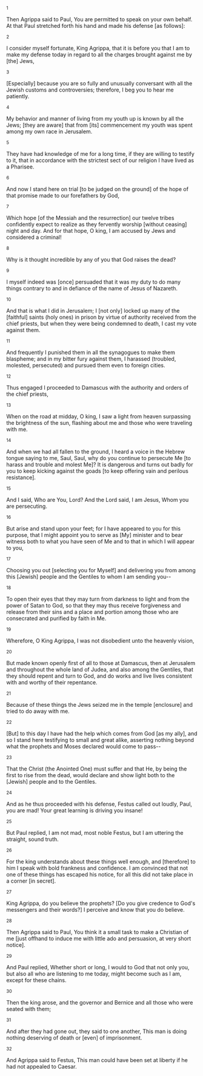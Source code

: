 <sup>1</sup> 

Then Agrippa said to Paul, You are permitted to speak on your own behalf. At that Paul stretched forth his hand and made his defense [as follows]: 

<sup>2</sup> 

I consider myself fortunate, King Agrippa, that it is before you that I am to make my defense today in regard to all the charges brought against me by [the] Jews, 

<sup>3</sup> 

[Especially] because you are so fully and unusually conversant with all the Jewish customs and controversies; therefore, I beg you to hear me patiently. 

<sup>4</sup> 

My behavior and manner of living from my youth up is known by all the Jews; [they are aware] that from [its] commencement my youth was spent among my own race in Jerusalem. 

<sup>5</sup> 

They have had knowledge of me for a long time, if they are willing to testify to it, that in accordance with the strictest sect of our religion I have lived as a Pharisee. 

<sup>6</sup> 

And now I stand here on trial [to be judged on the ground] of the hope of that promise made to our forefathers by God, 

<sup>7</sup> 

Which hope [of the Messiah and the resurrection] our twelve tribes confidently expect to realize as they fervently worship [without ceasing] night and day. And for that hope, O king, I am accused by Jews and considered a criminal! 

<sup>8</sup> 

Why is it thought incredible by any of you that God raises the dead? 

<sup>9</sup> 

I myself indeed was [once] persuaded that it was my duty to do many things contrary to and in defiance of the name of Jesus of Nazareth. 

<sup>10</sup> 

And that is what I did in Jerusalem; I [not only] locked up many of the [faithful] saints (holy ones) in prison by virtue of authority received from the chief priests, but when they were being condemned to death, I cast my vote against them. 

<sup>11</sup> 

And frequently I punished them in all the synagogues to make them blaspheme; and in my bitter fury against them, I harassed (troubled, molested, persecuted) and pursued them even to foreign cities. 

<sup>12</sup> 

Thus engaged I proceeded to Damascus with the authority and orders of the chief priests, 

<sup>13</sup> 

When on the road at midday, O king, I saw a light from heaven surpassing the brightness of the sun, flashing about me and those who were traveling with me. 

<sup>14</sup> 

And when we had all fallen to the ground, I heard a voice in the Hebrew tongue saying to me, Saul, Saul, why do you continue to persecute Me [to harass and trouble and molest Me]? It is dangerous and turns out badly for you to keep kicking against the goads [to keep offering vain and perilous resistance]. 

<sup>15</sup> 

And I said, Who are You, Lord? And the Lord said, I am Jesus, Whom you are persecuting. 

<sup>16</sup> 

But arise and stand upon your feet; for I have appeared to you for this purpose, that I might appoint you to serve as [My] minister and to bear witness both to what you have seen of Me and to that in which I will appear to you, 

<sup>17</sup> 

Choosing you out [selecting you for Myself] and delivering you from among this [Jewish] people and the Gentiles to whom I am sending you-- 

<sup>18</sup> 

To open their eyes that they may turn from darkness to light and from the power of Satan to God, so that they may thus receive forgiveness and release from their sins and a place and portion among those who are consecrated and purified by faith in Me. 

<sup>19</sup> 

Wherefore, O King Agrippa, I was not disobedient unto the heavenly vision, 

<sup>20</sup> 

But made known openly first of all to those at Damascus, then at Jerusalem and throughout the whole land of Judea, and also among the Gentiles, that they should repent and turn to God, and do works and live lives consistent with and worthy of their repentance. 

<sup>21</sup> 

Because of these things the Jews seized me in the temple [enclosure] and tried to do away with me. 

<sup>22</sup> 

[But] to this day I have had the help which comes from God [as my ally], and so I stand here testifying to small and great alike, asserting nothing beyond what the prophets and Moses declared would come to pass-- 

<sup>23</sup> 

That the Christ (the Anointed One) must suffer and that He, by being the first to rise from the dead, would declare and show light both to the [Jewish] people and to the Gentiles. 

<sup>24</sup> 

And as he thus proceeded with his defense, Festus called out loudly, Paul, you are mad! Your great learning is driving you insane! 

<sup>25</sup> 

But Paul replied, I am not mad, most noble Festus, but I am uttering the straight, sound truth. 

<sup>26</sup> 

For the king understands about these things well enough, and [therefore] to him I speak with bold frankness and confidence. I am convinced that not one of these things has escaped his notice, for all this did not take place in a corner [in secret]. 

<sup>27</sup> 

King Agrippa, do you believe the prophets? [Do you give credence to God's messengers and their words?] I perceive and know that you do believe. 

<sup>28</sup> 

Then Agrippa said to Paul, You think it a small task to make a Christian of me [just offhand to induce me with little ado and persuasion, at very short notice]. 

<sup>29</sup> 

And Paul replied, Whether short or long, I would to God that not only you, but also all who are listening to me today, might become such as I am, except for these chains. 

<sup>30</sup> 

Then the king arose, and the governor and Bernice and all those who were seated with them; 

<sup>31</sup> 

And after they had gone out, they said to one another, This man is doing nothing deserving of death or [even] of imprisonment. 

<sup>32</sup> 

And Agrippa said to Festus, This man could have been set at liberty if he had not appealed to Caesar.